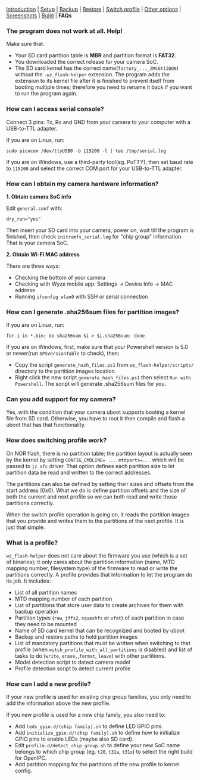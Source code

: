 [Introduction](README.md) | [Setup](README_setup.md) | [Backup](README_backup.md) | [Restore](README_restore.md) | [Switch profile](README_switch_profile.md) | [Other options](README_other_options.md) | [Screenshots](README_screenshots.md) | [Build](README_build.md) | **FAQs**


### The program does not work at all. Help!

Make sure that:
- Your SD card partition table is **MBR** and partition format is **FAT32**.
- You downloaded the correct release for your camera SoC.
- The SD card kernel has the correct name(`factory_..._ZMC6tiIDQN`) without the `.wz_flash-helper` extension. The program adds the extension to its kernel file after it is finished to prevent itself from booting multiple times; therefore you need to rename it back if you want to run the program again.

### How can I access serial console?

Connect 3 pins: Tx, Rx and GND from your camera to your computer with a USB-to-TTL adapter.

If you are on Linux, run:
```
sudo picocom /dev/ttyUSB0 -b 115200 -l | tee /tmp/serial.log
```

If you are on Windows, use a third-party tool(eg. PuTTY), then set baud rate to `115200` and select the correct COM port for your USB-to-TTL adapter.

### How can I obtain my camera hardware information?

**1. Obtain camera SoC info**

Edit `general.conf` with:
```
dry_run="yes"
```

Then insert your SD card into your camera, power on, wait till the program is finished, then check `initramfs_serial.log` for "chip group" information. That is your camera SoC.

**2. Obtain Wi-Fi MAC address**

There are three ways:

- Checking the bottom of your camera
- Checking with Wyze mobile app: Settings -> Device Info -> MAC address
- Running `ifconfig wlan0` with SSH or serial connection

### How can I generate .sha256sum files for partition images?

If you are on Linux, run:
```
for i in *.bin; do sha256sum $i > $i.sha256sum; done
```

If you are on Windows, first, make sure that your Powershell version is 5.0 or newer(run `$PSVersionTable` to check), then:
- Copy the script `generate_hash_files.ps1` from `wz_flash-helper/scripts/` directory to the partition images location.
- Right click the new script `generate_hash_files.ps1` then select `Run with Powershell`. The script will generate .sha256sum files for you.

### Can you add support for my camera?

Yes, with the condition that your camera uboot supports booting a kernel file from SD card. Otherwise, you have to root it then compile and flash a uboot that has that functionality.

### How does switching profile work?

On NOR flash, there is no partition table; the partition layout is actually seen by the kernel by setting `CONFIG_CMDLINE= ... mtdparts=...` which will be passed to `jz_sfc` driver. That option defines each partition size to let partition data be read and written to the correct addresses.

The partitions can also be defined by setting their sizes and offsets from the start address (0x0). What we do is define partition offsets and the size of both the current and next profile so we can both read and write those partitions correctly.

When the switch profile operation is going on, it reads the partition images that you provide and writes them to the partitions of the next profile. It is just that simple.

### What is a profile?

`wz_flash-helper` does not care about the firmware you use (which is a set of binaries); it only cares about the partition information (name, MTD mapping number, filesystem type) of the firmware to read or write the partitions correctly. A profile provides that information to let the program do its job. It includes:

- List of all partition names
- MTD mapping number of each partition
- List of partitions that store user data to create archives for them with backup operation
- Partition types (`raw`, `jffs2`, `squashfs` or `vfat`) of each partition in case they need to be mounted
- Name of SD card kernel that can be recognized and booted by uboot
- Backup and restore paths to hold partition images
- List of mandatory partitions that must be written when switching to that profile (when `witch_profile_with_all_partitions` is disabled) and list of tasks to do (`write`, `erase,`,`format`, `leave`) with other partitions.
- Model detection script to detect camera model
- Profile detection script to detect current profile

### How can I add a new profile?

If your new profile is used for existing chip group families, you only need to add the information above the new profile.

If you new profile is used for a new chip family, you also need to:
- Add `leds_gpio.d/(chip family).sh` to define LED GPIO pins.
- Add `initialize_gpio.d/(chip family).sh` to define how to initialize GPIO pins to enable LEDs (maybe also SD card).
- Edit `profile.d/detect_chip_group.sh` to define your new SoC name belongs to which chip group (eg. `t20`, `t31a`, `t31x`) to select the right build for OpenIPC.
- Add partition mapping for the partitions of the new profile to kernel config.
